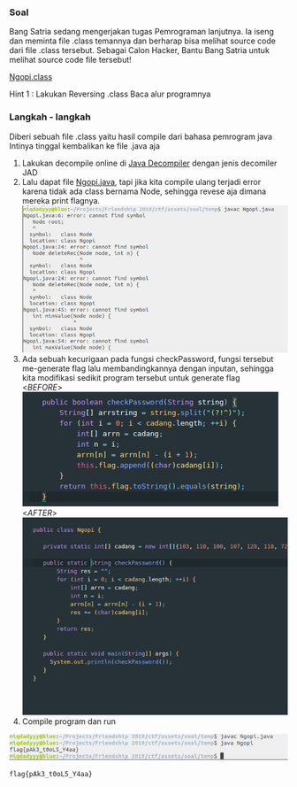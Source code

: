 ### Soal
Bang Satria sedang mengerjakan tugas Pemrograman lanjutnya. Ia iseng dan meminta file .class temannya dan berharap bisa melihat source code dari file .class tersebut. Sebagai Calon Hacker, Bantu Bang Satria untuk melihat source code file tersebut!

[Ngopi.class](../assets/soal/Ngopi.class)

Hint 1 : Lakukan Reversing .class Baca alur programnya

### Langkah - langkah
Diberi sebuah file .class yaitu hasil compile dari bahasa pemrogram java  
Intinya tinggal kembalikan ke file .java aja
1. Lakukan decompile online di [Java Decompiler](http://www.javadecompilers.com/) dengan jenis decomiler JAD
2. Lalu dapat file [Ngopi.java](../assets/soal/Ngopi.java), tapi jika kita compile ulang terjadi error karena tidak ada class bernama Node, sehingga revese aja dimana mereka print flagnya.
![](../assets/Ngopi_step_1.png)
3. Ada sebuah kecurigaan pada fungsi checkPassword, fungsi tersebut me-generate flag lalu membandingkannya dengan inputan, sehingga kita modifikasi sedikit program tersebut untuk generate flag  
<*BEFORE*>
![](../assets/Ngopi_step_2.png)
<*AFTER*>
![](../assets/Ngopi_step_3.png)
4. Compile program dan run

![](../assets/Ngopi.png)

```
flag{pAk3_t0oL5_Y4aa}
```
